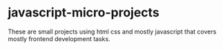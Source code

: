 # javascript-micro-projects

These are small projects using html css and mostly javascript that covers mostly frontend development tasks.
